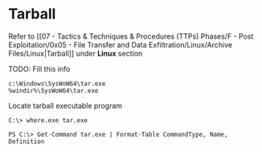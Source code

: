 # Tarball

Refer to [[07 - Tactics & Techniques & Procedures (TTPs) Phases/F - Post Exploitation/0x05 - File Transfer and Data Exfiltration/Linux/Archive Files/Linux|Tarball]] under **Linux** section

TODO: Fill this info

```
c:\Windows\SysWoW64\tar.exe
%windir%\SysWoW64\tar.exe
```

Locate tarball executable program

```
C:\> where.exe tar.exe

PS C:\> Get-Command tar.exe | Format-Table CommandType, Name, Definition
```